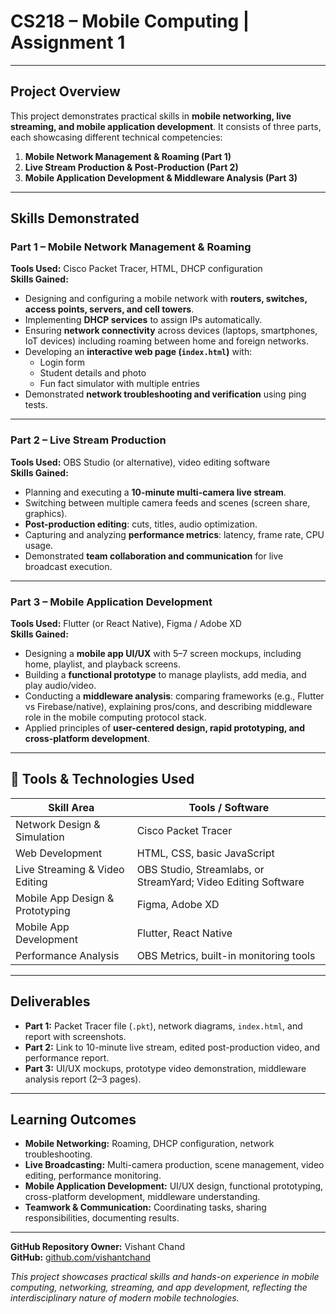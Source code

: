 # CS218 – Mobile Computing | Assignment 1
---

## Project Overview
This project demonstrates practical skills in **mobile networking, live streaming, and mobile application development**. It consists of three parts, each showcasing different technical competencies:

1. **Mobile Network Management & Roaming (Part 1)**  
2. **Live Stream Production & Post-Production (Part 2)**  
3. **Mobile Application Development & Middleware Analysis (Part 3)**  

---

## Skills Demonstrated

### Part 1 – Mobile Network Management & Roaming
**Tools Used:** Cisco Packet Tracer, HTML, DHCP configuration  
**Skills Gained:**  
- Designing and configuring a mobile network with **routers, switches, access points, servers, and cell towers**.  
- Implementing **DHCP services** to assign IPs automatically.  
- Ensuring **network connectivity** across devices (laptops, smartphones, IoT devices) including roaming between home and foreign networks.  
- Developing an **interactive web page (`index.html`)** with:  
  - Login form  
  - Student details and photo  
  - Fun fact simulator with multiple entries  
- Demonstrated **network troubleshooting and verification** using ping tests.  

---

### Part 2 – Live Stream Production
**Tools Used:** OBS Studio (or alternative), video editing software  
**Skills Gained:**  
- Planning and executing a **10-minute multi-camera live stream**.  
- Switching between multiple camera feeds and scenes (screen share, graphics).  
- **Post-production editing**: cuts, titles, audio optimization.  
- Capturing and analyzing **performance metrics**: latency, frame rate, CPU usage.  
- Demonstrated **team collaboration and communication** for live broadcast execution.  

---

### Part 3 – Mobile Application Development
**Tools Used:** Flutter (or React Native), Figma / Adobe XD  
**Skills Gained:**  
- Designing a **mobile app UI/UX** with 5–7 screen mockups, including home, playlist, and playback screens.  
- Building a **functional prototype** to manage playlists, add media, and play audio/video.  
- Conducting a **middleware analysis**: comparing frameworks (e.g., Flutter vs Firebase/native), explaining pros/cons, and describing middleware role in the mobile computing protocol stack.  
- Applied principles of **user-centered design, rapid prototyping, and cross-platform development**.  

---

## 🔧 Tools & Technologies Used
| Skill Area                     | Tools / Software |
|--------------------------------|----------------|
| Network Design & Simulation     | Cisco Packet Tracer |
| Web Development                 | HTML, CSS, basic JavaScript |
| Live Streaming & Video Editing  | OBS Studio, Streamlabs, or StreamYard; Video Editing Software |
| Mobile App Design & Prototyping | Figma, Adobe XD |
| Mobile App Development          | Flutter, React Native |
| Performance Analysis            | OBS Metrics, built-in monitoring tools |

---

## Deliverables
- **Part 1:** Packet Tracer file (`.pkt`), network diagrams, `index.html`, and report with screenshots.  
- **Part 2:** Link to 10-minute live stream, edited post-production video, and performance report.  
- **Part 3:** UI/UX mockups, prototype video demonstration, middleware analysis report (2–3 pages).  

---

## Learning Outcomes
- **Mobile Networking:** Roaming, DHCP configuration, network troubleshooting.  
- **Live Broadcasting:** Multi-camera production, scene management, video editing, performance monitoring.  
- **Mobile Application Development:** UI/UX design, functional prototyping, cross-platform development, middleware understanding.  
- **Teamwork & Communication:** Coordinating tasks, sharing responsibilities, documenting results.  

---

**GitHub Repository Owner:** Vishant Chand  
**GitHub:** [github.com/vishantchand](https://github.com/vishantchand)

*This project showcases practical skills and hands-on experience in mobile computing, networking, streaming, and app development, reflecting the interdisciplinary nature of modern mobile technologies.*
